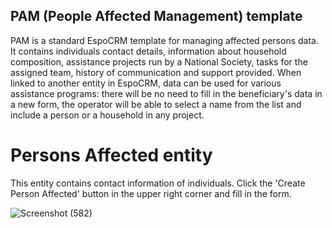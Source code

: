 ## PAM (People Affected Management) template
PAM is a standard EspoCRM template for managing affected persons data. It contains individuals contact details, information about household composition, assistance projects run by a National Society, tasks for the assigned team, history of communication and support provided. When linked to another entity in EspoCRM, data can be used for various assistance programs: there will be no need to fill in the beneficiary's data in a new form, the operator will be able to select a name from the list and include a person or a household in any project. 

# Persons Affected entity 
This entity contains contact information of individuals. Click the 'Create Person Affected' button in the upper right corner and fill in the form.

![Screenshot (582)](https://github.com/user-attachments/assets/07e9865c-f5d7-4251-84ca-ab54289c5eac)

